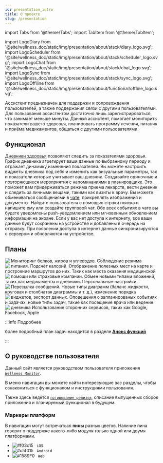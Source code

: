 ```yaml
---
id: presentation_intro
title: О проекте
slug: /presentation
---
```


import Tabs from '@theme/Tabs';
import TabItem from '@theme/TabItem';

import LogoDiary from '@site/wellness_doc/static/img/presentation/about/stack/diary_logo.svg';
import LogoScheduler from '@site/wellness_doc/static/img/presentation/about/stack/scheduler_logo.svg';
import LogoChat from '@site/wellness_doc/static/img/presentation/about/stack/chat_logo.svg';
import LogoSync from '@site/wellness_doc/static/img/presentation/about/stack/sync_logo.svg';
import LogoOffiline from '@site/wellness_doc/static/img/presentation/about/functional/offline_logo.svg';

Ассистент предназначен для поддержки и сопровождения пользователей, а также поддержания связи с другими пользователями. Для пользования ассистентом достаточно лишь зарегистрироваться, что занимает меньше минуты. Данный ассистент, помогает мониторить показатели вашего здоровья, планировать программу лечения, питания и приёма медикаментов, общаться с другими пользователями.

## Функционал

<Tabs className="unique-tabs" style={{}}>
    <TabItem label="Health diaries" value='1'>
        <LogoDiary className="blackSvgIcon"  style={{width: "10%",height: '100%',marginRight: 20, float: 'left'}}/>
        <a href="/docs/presentation/history">Дневники здоровья</a> позволяют следить за показателями здоровья. График дневника агрегирует ваши данные по выбранному периоду и отражает динамику изменения показателей. Вы можете настроить виджеты дневника под себя и изменить как визуальные параметры, так и показатели которые учитывает ваш дневник.
    </TabItem>
    <TabItem label="Event Scheduler" value='2'>
        <LogoScheduler className="blackSvgIcon"  style={{width: "10%",height: '100%',marginRight: 20, float: 'left'}}/>
        Создавайте одиночные и повторяющиеся мероприятия с напоминаниями в <a href="/docs/presentation/schedule">планировщике</a>. Это поможет вам придерживаться режима приема лекарств, вести дневник и следить за личными вещами, такими как визиты к врачу.
    </TabItem>
    <TabItem label="Chat" value='3'>
        <LogoChat className="blackSvgIcon"  style={{width: "10%",height: '100%',marginRight: 20, float: 'left'}}/>
        Вы можете обмениваться сообщениями в <a href="/docs/presentation/chat">чате</a>, прикреплять изображения и документы. Найдите пользователя с помощью строки поиска и напишите ему или создайте групповой чат. Обо всех событиях в чате вы будете уведомлены push-уведомлением или мгновенным обновлением информации на экране.
    </TabItem>
    <TabItem label="Offline mode" value='5'>
        <LogoOffiline className="blackSvgIcon"  style={{width: "10%",height: '100%',marginRight: 20, float: 'left'}}/>
        Если у вас нет доступа к интернету, все ваши данные будут сохранены на устройстве и добавлены в очередь на отправку.
    </TabItem>
    <TabItem label="Synchronization" value='6'>
        <LogoSync className="blackSvgIcon"  style={{width: "10%",height: '100%',marginRight: 20, float: 'left'}}/>
        При появлении доступа в интернет данные синхронизируются с сервером и обновляются на устройстве.
    </TabItem>
</Tabs>

## Планы

<Tabs className="unique-tabs" style={{}}>
    <TabItem label="Nutriciology" value='1'>
        <img align="left" src="/wellness_doc/img/presentation/about/plan/nutriciolory_logo.svg" style={{width: "10%",marginRight: 20}}/>
        Мониторинг белков, жиров и углеводов. Соблюдение режима питания. Подсчёт калорий.
    </TabItem>
    <TabItem label="Help map" value='2'>
        <img align="left" src="/wellness_doc/img/presentation/about/plan/map_logo.svg" style={{width: "10%",marginRight: 20}}/>
       Отображение полезных мест на карте и построение маршрутов до них. Таких как места оказания медицинской помощи или страховые компании.
    </TabItem>
    <TabItem label="Chat" value='3'>
        <img align="left" src="/wellness_doc/img/presentation/about/plan/chat_logo.svg" style={{width: "10%",marginRight: 20}}/>
        Обмен новыми типами вложений, таких как медикаменты и дневники. Персональные настройки. Пересылка сообщений.
    </TabItem>
    <TabItem label="Diaries" value='4'>
        <img align="left" src="/wellness_doc/img/presentation/about/plan/chart_logo.svg" style={{width: "10%",marginRight: 20}}/>
        Новые типы диаграмм (баланс жидкости, круговая и столбчатая диаграммы и т. д.), изменение порядка виджетов, экспорт данных.
    </TabItem>
    <TabItem label="Scheduler" value='5'>
        <img align="left" src="/wellness_doc/img/presentation/about/plan/chat_logo.svg" style={{width: "10%",marginRight: 20}}/>
        Оповещения о запланированых событиях и задачах, новые типы задач, такие как посещение врача или ведение дневника
    </TabItem>
    <TabItem label="Authorization" value='6'>
        <img align="left" src="/wellness_doc/img/presentation/about/plan/auth_logo.svg" style={{width: "10%",marginRight: 20}}/>
        Использование сторонних сервисов, таких как Google, Facebook, Apple
    </TabItem>
</Tabs>

:::info Подробнее

более подробный план задач находится в разделе **[Анонс функций](/docs/presentation/release_notes/tasklist)**

:::

## О руководстве пользователя

Данный сайт является руководством пользователя приложения [`Wellness Monitor`](https://wellness.a2rd.com).

В меню навигации вы можете найти интересующие вас разделы, чтобы ознакомиться с функционалом и инструкциями пользования.

Также здесь ведётся [`логирование релизов`](/docs/presentation/release_notes), описание выпущенных сборок приложения и планируемый функционал в будущем.

### Маркеры платформ

В навигации могут встречаться **пины** разных цветов. Наличие пина говорит о поддержке какого-либо модуля только одной или двумя платформами.

- ![#f03c15](https://via.placeholder.com/15/000000/000000?text=+) ` iOS`
- ![#c5f015](https://via.placeholder.com/15/c5f015/000000?text=+) ` Android`
- ![#1589F0](https://via.placeholder.com/15/1589F0/000000?text=+) ` Web`
